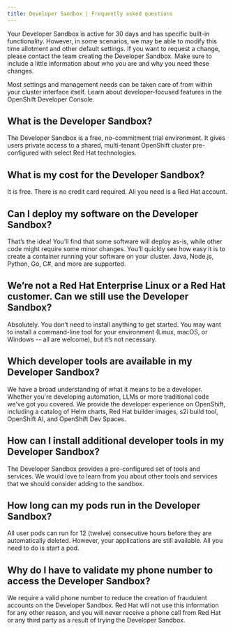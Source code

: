 ```yaml
---
title: Developer Sandbox | Frequently asked questions
---
```


Your Developer Sandbox is active for 30 days and has specific built-in functionality. However, in some scenarios, we may be able to modify this time allotment and other default settings. If you want to request a change, please contact the team creating the Developer Sandbox. Make sure to include a little information about who you are and why you need these changes. 

Most settings and management needs can be taken care of from within your cluster interface itself. Learn about developer-focused features in the OpenShift Developer Console.

## What is the Developer Sandbox?

The Developer Sandbox is a free, no-commitment trial environment. It gives users private access to a shared, multi-tenant OpenShift cluster pre-configured with select Red Hat technologies.

## What is my cost for the Developer Sandbox?

It is free. There is no credit card required. All you need is a Red Hat account.

## Can I deploy my software on the Developer Sandbox?

That’s the idea! You’ll find that some software will deploy as-is, while other code might require some minor changes. You’ll quickly see how easy it is to create a container running your software on your cluster. Java, Node.js, Python, Go, C#, and more are supported.

## We’re not a Red Hat Enterprise Linux or a Red Hat customer. Can we still use the Developer Sandbox?

Absolutely. You don’t need to install anything to get started. You may want to  install a command-line tool  for your environment (Linux, macOS, or Windows -- all are welcome), but it’s not necessary.

## Which developer tools are available in my Developer Sandbox?

We have a broad understanding of what it means to be a developer. Whether you're developing automation, LLMs or more traditional code we've got you covered. We provide the developer experience on OpenShift, including a catalog of Helm charts, Red Hat builder images, s2i build tool, OpenShift AI, and OpenShift Dev Spaces.

## How can I install additional developer tools in my Developer Sandbox?

The Developer Sandbox provides a pre-configured set of tools and services. We would love to learn from you about other tools and services that we should consider adding to the sandbox. 

## How long can my pods run in the Developer Sandbox?

All user pods can run for 12 (twelve) consecutive hours before they are automatically deleted. However, your applications are still available. All you need to do is start a pod.

## Why do I have to validate my phone number to access the Developer Sandbox?

We require a valid phone number to reduce the creation of fraudulent accounts on the Developer Sandbox. Red Hat will not use this information for any other reason, and you will never receive a phone call from Red Hat or any third party as a result of trying the Developer Sandbox.
